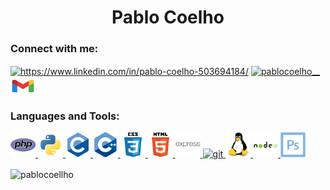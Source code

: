 <h1 align="center">Pablo Coelho</h1>
<h3 align="center"></h3>

<h3 align="left">Connect with me:</h3>
<p align="left">
<a href="https://www.linkedin.com/in/pablo-coelhoo/" target="blank"><img align="center" src="https://raw.githubusercontent.com/rahuldkjain/github-profile-readme-generator/master/src/images/icons/Social/linked-in-alt.svg" alt="https://www.linkedin.com/in/pablo-coelho-503694184/" height="30" width="40" /></a>
<a href="https://instagram.com/pablocoelho__" target="blank"><img align="center" src="https://raw.githubusercontent.com/rahuldkjain/github-profile-readme-generator/master/src/images/icons/Social/instagram.svg" alt="pablocoelho__" height="30" width="40" /></a>
<a href="mailto:pablo123coelho@gmail.com"><img align="center" src="https://raw.githubusercontent.com/rahuldkjain/github-profile-readme-generator/master/src/images/icons/Social/gmail.svg" alt="pablo123coelho@gmail.com" height="30" width="40" /></a>
</p>

<h3 align="left">Languages and Tools:</h3>
<p align="left"> <a href="https://www.cprogramming.com/" target="_blank"> <a href="https://www.php.net" target="_blank">
<p align="left"> 
<a href="https://www.php.net" target="_blank">
<img src="https://raw.githubusercontent.com/devicons/devicon/master/icons/php/php-original.svg" alt="php" width="40" height="40"/>
</a>
<a href="https://www.python.org" target="_blank">
<img src="https://raw.githubusercontent.com/devicons/devicon/master/icons/python/python-original.svg" alt="python" width="40" height="40"/>
</a>
<a href="https://www.cprogramming.com/" target="_blank"> 
<img src="https://raw.githubusercontent.com/devicons/devicon/master/icons/c/c-original.svg" alt="c" width="40" height="40"/> 
</a> 
<a href="https://www.w3schools.com/cpp/" target="_blank"> 
<img src="https://raw.githubusercontent.com/devicons/devicon/master/icons/cplusplus/cplusplus-original.svg" alt="cplusplus" width="40" height="40"/> 
</a> 
<a href="https://www.w3schools.com/css/" target="_blank"> 
<img src="https://raw.githubusercontent.com/devicons/devicon/master/icons/css3/css3-original-wordmark.svg" alt="css3" width="40" height="40"/> 
</a> 
<a href="https://www.w3.org/html/" target="_blank"> 
<img src="https://raw.githubusercontent.com/devicons/devicon/master/icons/html5/html5-original-wordmark.svg" alt="html5" width="40" height="40"/> 
</a> 
<a href="https://expressjs.com" target="_blank"> 
<img src="https://raw.githubusercontent.com/devicons/devicon/master/icons/express/express-original-wordmark.svg" alt="express" width="40" height="40"/> 
</a> 
<a href="https://git-scm.com/" target="_blank"> 
<img src="https://www.vectorlogo.zone/logos/git-scm/git-scm-icon.svg" alt="git" width="40" height="40"/> 
</a> 
<a href="https://www.linux.org/" target="_blank"> 
<img src="https://raw.githubusercontent.com/devicons/devicon/master/icons/linux/linux-original.svg" alt="linux" width="40" height="40"/> 
</a> 
<a href="https://nodejs.org" target="_blank"> 
<img src="https://raw.githubusercontent.com/devicons/devicon/master/icons/nodejs/nodejs-original-wordmark.svg" alt="nodejs" width="40" height="40"/> 
</a>  
<a href="https://www.photoshop.com/en" target="_blank"> 
<img src="https://raw.githubusercontent.com/devicons/devicon/master/icons/photoshop/photoshop-line.svg" alt="photoshop" width="40" height="40"/> 
</a>
</p>

<p><img align="center" src="https://github-readme-stats.vercel.app/api/top-langs?username=pablocoellho&show_icons=true&locale=en&layout=compact" alt="pablocoellho" /></p>

